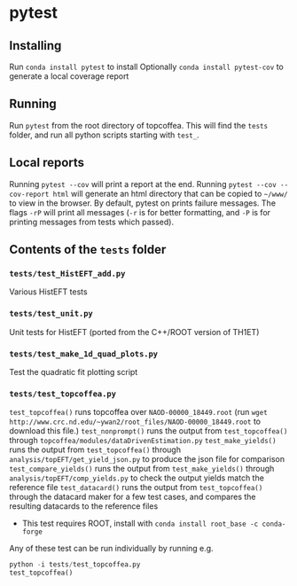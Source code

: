 # pytest
## Installing
Run `conda install pytest` to install
Optionally `conda install pytest-cov` to generate a local coverage report

## Running
Run `pytest` from the root directory of topcoffea. This will find the `tests` folder, and run all python scripts starting with `test_`.

## Local reports
Running `pytest --cov` will print a report at the end.
Running `pytest --cov --cov-report html` will generate an html directory that can be copied to `~/www/` to view in the browser.
By default, pytest on prints failure messages. The flags `-rP` will print all messages (`-r` is for better formatting, and `-P` is for printing messages from tests which passed).

## Contents of the `tests` folder
### `tests/test_HistEFT_add.py`
 Various HistEFT tests
### `tests/test_unit.py`
Unit tests for HistEFT (ported from the C++/ROOT version of TH1ET)
### `tests/test_make_1d_quad_plots.py`
Test the quadratic fit plotting script
### `tests/test_topcoffea.py`
`test_topcoffea()` runs topcoffea over `NAOD-00000_18449.root` (run `wget http://www.crc.nd.edu/~ywan2/root_files/NAOD-00000_18449.root` to download this file.)
`test_nonprompt()` runs the output from `test_topcoffea()` through `topcoffea/modules/dataDrivenEstimation.py`
`test_make_yields()` runs the output from `test_topcoffea()` through `analysis/topEFT/get_yield_json.py` to produce the json file for comparison
`test_compare_yields()`  runs the output from `test_make_yields()` through `analysis/topEFT/comp_yields.py` to check the output yields match the reference file
`test_datacard()` runs the output from `test_topcoffea()` through the datacard maker for a few test cases, and compares the resulting datacards to the reference files
 - This test requires ROOT, install with `conda install root_base -c conda-forge`

Any of these test can be run individually by running e.g.
```python
python -i tests/test_topcoffea.py 
test_topcoffea()
```
